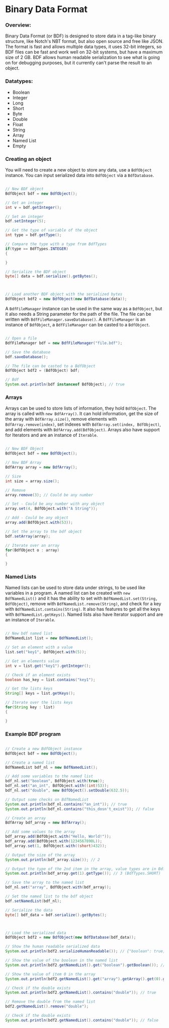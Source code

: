 # Binary Data Format

### Overview:

Binary Data Format (or BDF) is designed to store data in a tag-like binary structure,
like Notch's NBT format, but also open source and free like JSON. The format is
fast and allows multiple data types, it uses 32-bit integers, so BDF files can
be fast and work well on 32-bit systems, but have a maximum size of 2 GB.
BDF allows human readable serialization to see what is going on for debugging
purposes, but it currently can't parse the result to an object.

### Datatypes:

- Boolean
- Integer
- Long
- Short
- Byte
- Double
- Float
- String
- Array
- Named List
- Empty

### Creating an object

You will need to create a new object to store any data, use a `BdfObject` instance.
You can input serialized data into `BdfObject` via a `BdfDatabase`.

```java

// New BDF object
BdfObject bdf = new BdfObject();

// Get an integer
int v = bdf.getInteger();

// Set an integer
bdf.setInteger(5);

// Get the type of variable of the object
int type = bdf.getType();

// Compare the type with a type from BdfTypes
if(type == BdfTypes.INTEGER)
{

}

// Serialize the BDF object
byte[] data = bdf.serialize().getBytes();



// Load another BDF object with the serialized bytes
BdfObject bdf2 = new BdfObject(new BdfDatabase(data));

```

A `BdfFileManager`
instance can be used in the same way as a `BdfObject`, but it also needs a String parameter
for the path of the file. The file can be written with `BdfFileManager.saveDatabase()`.
A `BdfFileManager` is an instance of `BdfObject`, a `BdfFileManager` can be casted to
a `BdfObject`.

```java

// Open a file
BdfFileManager bdf = new BdfFileManager("file.bdf");

// Save the database
bdf.saveDatabase();

// The file can be casted to a BdfObject
BdfObject bdf2 = (BdfObject) bdf;

// Bdf
System.out.println(bdf instanceof BdfObject); // true

```

### Arrays

Arrays can be used to store lists of information, they hold `BdfObject`.
The array is called with `new BdfArray()`. It can hold information, get
the size of the array with `BdfArray.size()`, remove elements with
`BdfArray.remove(index)`, set indexes with `BdfArray.set(index, BdfObject)`,
and add elements with `BdfArray.add(BdfObject)`. Arrays also
have support for Iterators and are an instance of `Iterable`.

```java

// New BDF Object
BdfObject bdf = new BdfObject();

// New BDF Array
BdfArray array = new BdfArray();

// Size
int size = array.size();

// Remove
array.remove(3); // Could be any number

// Set - Could be any number with any object
array.set(4, BdfObject.with("A String"));

// Add - Could be any object
array.add(BdfObject.with(53));

// Set the array to the bdf object
bdf.setArray(array);

// Iterate over an array
for(BdfObject o : array)
{

}

```

### Named Lists

Named lists can be used to store data under strings,
to be used like variables in a program. A named list
can be created with `new BdfNamedList()` and it
has the ability to set with `BdfNamedList.set(String, BdfObject)`,
remove with `BdfNamedList.remove(String)`, and check
for a key with `BdfNamedList.contains(String)`. It also has
features to get all the keys with `BdfNamedList.getKeys()`.
Named lists also have Iterator support and are an instance of
`Iterable`.

```java

// New bdf named list
BdfNamedList list = new BdfNamedList();

// Set an element with a value
list.set("key1", BdfObject.with(5));

// Get an elements value
int v = list.get("key1").getInteger();

// Check if an element exists
boolean has_key = list.contains("key1");

// Get the lists keys
String[] keys = list.getKeys();

// Iterate over the lists keys
for(String key : list)
{

}

```


### Example BDF program

```java

// Create a new BdfObject instance
BdfObject bdf = new BdfObject();

// Create a named list
BdfNamedList bdf_nl = new BdfNamedList();

// Add some variables to the named list
bdf_nl.set("boolean", BdfObject.with(true));
bdf_nl.set("an_int", BdfObject.with((int)53));
bdf_nl.set("double", new BdfObject().setDouble(632.5));

// Output some checks on BdfNamedList
System.out.println(bdf_nl.contains("an_int")); // true
System.out.println(bdf_nl.contains("this_dosn't_exist")); // false

// Create an array
BdfArray bdf_array = new BdfArray();

// Add some values to the array
bdf_array.add(BdfObject.with("Hello, World!"));
bdf_array.add(BdfObject.with(1234567890L));
bdf_array.set(1, BdfObject.with((short)432));

// Output the size of the array
System.out.println(bdf_array.size()); // 2

// Output the type of the 2nd item in the array, value types are in BdfTypes
System.out.println(bdf_array.get(1).getType()); // 3 (BdfTypes.SHORT)

// Save the array to the named list
bdf_nl.set("array", BdfObject.with(bdf_array));

// Set the named list to the bdf object
bdf.setNamedList(bdf_nl);

// Serialize the data
byte[] bdf_data = bdf.serialize().getBytes();



// Load the serialized data
BdfObject bdf2 = new BdfObject(new BdfDatabase(bdf_data));

// Show the human readable serialized data
System.out.println(bdf2.serializeHumanReadable()); // {"boolean": true, "an_int": 53I, "double": 632.5D, "array": ["Hello, World!", 432S]}

// Show the value of the boolean in the named list
System.out.println(bdf2.getNamedList().get("boolean").getBoolean()); // true

// Show the value of item 0 in the array
System.out.println(bdf2.getNamedList().get("array").getArray().get(0).getString());	// Hello, World!

// Check if the double exists
System.out.println(bdf2.getNamedList().contains("double")); // true

// Remove the double from the named list
bdf2.getNamedList().remove("double");

// Check if the double exists
System.out.println(bdf2.getNamedList().contains("double")); // false
		
```